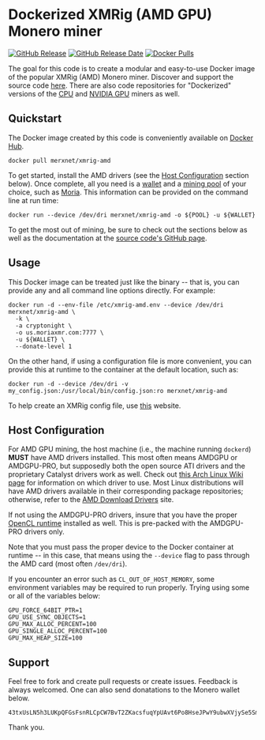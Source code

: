 # Dockerized XMRig (AMD GPU) Monero miner

[![GitHub Release](https://img.shields.io/github/release/merxnet/xmrig-amd-docker/all.svg)](https://github.com/merxnet/xmrig-amd-docker/releases)
[![GitHub Release Date](https://img.shields.io/github/release-date-pre/merxnet/xmrig-amd-docker.svg)](https://github.com/merxnet/xmrig-amd-docker/releases)
[![Docker Pulls](https://img.shields.io/docker/pulls/merxnet/xmrig-amd.svg)](https://hub.docker.com/r/merxnet/xmrig-amd/)

The goal for this code is to create a modular and easy-to-use Docker image of the popular XMRig (AMD) Monero miner. Discover and support the source code [here](https://github.com/xmrig/xmrig-amd). There are also code repositories for "Dockerized" versions of the [CPU](https://github.com/merxnet/xmrig-cpu-docker) and [NVIDIA GPU](https://github.com/merxnet/xmrig-nvidia-docker) miners as well.

## Quickstart
The Docker image created by this code is conveniently available on [Docker Hub](https://hub.docker.com/r/merxnet/xmrig-amd/).
```
docker pull merxnet/xmrig-amd
```
To get started, install the AMD drivers (see the [Host Configuration](#Host-Configuration) section below). Once complete, all you need is a [wallet](https://getmonero.org/resources/user-guides/create_wallet.html) and a [mining pool](https://monero.org/services/mining-pools/) of your choice, such as [Moria](https://moriaxmr.com/). This information can be provided on the command line at run time:
```
docker run --device /dev/dri merxnet/xmrig-amd -o ${POOL} -u ${WALLET}
```
To get the most out of mining, be sure to check out the sections below as well as the documentation at the [source code's GitHub page](https://github.com/xmrig/xmrig-amd#usage).

## Usage
This Docker image can be treated just like the binary -- that is, you can provide any and all command line options directly. For example:
```
docker run -d --env-file /etc/xmrig-amd.env --device /dev/dri merxnet/xmrig-amd \
  -k \
  -a cryptonight \
  -o us.moriaxmr.com:7777 \
  -u ${WALLET} \
  --donate-level 1
```
On the other hand, if using a configuration file is more convenient, you can provide this at runtime to the container at the default location, such as:
```
docker run -d --device /dev/dri -v my_config.json:/usr/local/bin/config.json:ro merxnet/xmrig-amd
```
To help create an XMRig config file, use [this](https://config.xmrig.com/) website.

## Host Configuration
For AMD GPU mining, the host machine (i.e., the machine running `dockerd`) **MUST** have AMD drivers installed. This most often means AMDGPU or AMDGPU-PRO, but supposedly both the open source ATI drivers and the proprietary Catalyst drivers work as well. Check out [this Arch Linux Wiki page](https://wiki.archlinux.org/index.php/Xorg#AMD) for information on which driver to use. Most Linux distributions will have AMD drivers available in their corresponding package repositories; otherwise, refer to the [AMD Download Drivers](https://support.amd.com/en-us/download) site.

If not using the AMDGPU-PRO drivers, insure that you have the proper [OpenCL runtime](https://wiki.archlinux.org/index.php/GPGPU#OpenCL_Runtime) installed as well. This is pre-packed with the AMDGPU-PRO drivers only.

Note that you must pass the proper device to the Docker container at runtime -- in this case, that means using the `--device` flag to pass through the AMD card (most often `/dev/dri`).

If you encounter an error such as `CL_OUT_OF_HOST_MEMORY`, some environment variables may be required to run properly. Trying using some or all of the variables below:
```
GPU_FORCE_64BIT_PTR=1
GPU_USE_SYNC_OBJECTS=1
GPU_MAX_ALLOC_PERCENT=100
GPU_SINGLE_ALLOC_PERCENT=100
GPU_MAX_HEAP_SIZE=100
```

## Support
Feel free to fork and create pull requests or create issues. Feedback is always welcomed. One can also send donatations to the Monero wallet below.
```
43txUsLN5h3LUKpQFGsFsnRLCpCW7BvT2ZKacsfuqYpUAvt6Po8HseJPwY9ubwXVjySe5SmxVstLfcV8hM8tHg8UTVB14Tk
```
Thank you.
